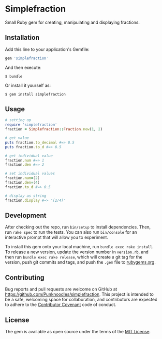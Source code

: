 # Simplefraction

Small Ruby gem for creating, manipulating and displaying fractions.

## Installation

Add this line to your application's Gemfile:

```ruby
gem 'simplefraction'
```

And then execute:

    $ bundle

Or install it yourself as:

    $ gem install simplefraction

## Usage

```ruby
# setting up
require 'simplefraction'
fraction = Simplefraction::Fraction.new(1, 2) 

# get value
puts fraction.to_decimal #=> 0.5
puts fraction.to_d #=> 0.5

# get individual value
fraction.num #=> 1
fraction.den #=> 2

# set individual values
fraction.num=(2)
fraction.den=(4)
fraction.to_d #=> 0.5

# display as string
fraction.display #=> "(2/4)"
```

## Development

After checking out the repo, run `bin/setup` to install dependencies. Then, run `rake spec` to run the tests. You can also run `bin/console` for an interactive prompt that will allow you to experiment.

To install this gem onto your local machine, run `bundle exec rake install`. To release a new version, update the version number in `version.rb`, and then run `bundle exec rake release`, which will create a git tag for the version, push git commits and tags, and push the `.gem` file to [rubygems.org](https://rubygems.org).

## Contributing

Bug reports and pull requests are welcome on GitHub at https://github.com/Punknoodles/simplefraction. This project is intended to be a safe, welcoming space for collaboration, and contributors are expected to adhere to the [Contributor Covenant](http://contributor-covenant.org) code of conduct.


## License

The gem is available as open source under the terms of the [MIT License](http://opensource.org/licenses/MIT).

